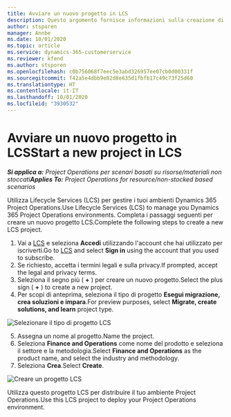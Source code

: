 ```yaml
---
title: Avviare un nuovo progetto in LCS
description: Questo argomento fornisce informazioni sulla creazione di un nuovo progetto LCS per l'ambiente Project Operations.
author: stsporen
manager: Annbe
ms.date: 10/01/2020
ms.topic: article
ms.service: dynamics-365-customerservice
ms.reviewer: kfend
ms.author: stsporen
ms.openlocfilehash: c0b756068f7eec5e3abd326957ee07cb0d00331f
ms.sourcegitcommit: f42a5e4dbb9e82d8e635d1fbfb17c49c73f25d60
ms.translationtype: HT
ms.contentlocale: it-IT
ms.lasthandoff: 10/01/2020
ms.locfileid: "3930532"
---
```

# <a name="start-a-new-project-in-lcs"></a><span data-ttu-id="70e13-103">Avviare un nuovo progetto in LCS</span><span class="sxs-lookup"><span data-stu-id="70e13-103">Start a new project in LCS</span></span>

<span data-ttu-id="70e13-104">_**Si applica a:** Project Operations per scenari basati su risorse/materiali non stoccati_</span><span class="sxs-lookup"><span data-stu-id="70e13-104">_**Applies To:** Project Operations for resource/non-stocked based scenarios_</span></span>

<span data-ttu-id="70e13-105">Utilizza Lifecycle Services (LCS) per gestire i tuoi ambienti Dynamics 365 Project Operations.</span><span class="sxs-lookup"><span data-stu-id="70e13-105">Use Lifecycle Services (LCS) to manage you Dynamics 365 Project Operations environments.</span></span> <span data-ttu-id="70e13-106">Completa i passaggi seguenti per creare un nuovo progetto LCS.</span><span class="sxs-lookup"><span data-stu-id="70e13-106">Complete the following steps to create a new LCS project.</span></span>

1. <span data-ttu-id="70e13-107">Vai a [LCS](https://lcs.dynamics.com/Logon/Index) e seleziona **Accedi** utilizzando l'account che hai utilizzato per iscriverti.</span><span class="sxs-lookup"><span data-stu-id="70e13-107">Go to [LCS](https://lcs.dynamics.com/Logon/Index) and select **Sign in** using the account that you used to subscribe.</span></span>
2. <span data-ttu-id="70e13-108">Se richiesto, accetta i termini legali e sulla privacy.</span><span class="sxs-lookup"><span data-stu-id="70e13-108">If prompted, accept the legal and privacy terms.</span></span>
3. <span data-ttu-id="70e13-109">Seleziona il segno più ( **+** ) per creare un nuovo progetto.</span><span class="sxs-lookup"><span data-stu-id="70e13-109">Select the plus sign ( **+** ) to create a new project.</span></span>
4. <span data-ttu-id="70e13-110">Per scopi di anteprima, seleziona il tipo di progetto **Esegui migrazione, crea soluzioni e impara**.</span><span class="sxs-lookup"><span data-stu-id="70e13-110">For preview purposes, select **Migrate, create solutions, and learn** project type.</span></span>

  ![Selezionare il tipo di progetto LCS](./media/create-lcs-1.png)

5. <span data-ttu-id="70e13-112">Assegna un nome al progetto.</span><span class="sxs-lookup"><span data-stu-id="70e13-112">Name the project.</span></span> 
6. <span data-ttu-id="70e13-113">Seleziona **Finance and Operations** come nome del prodotto e seleziona il settore e la metodologia.</span><span class="sxs-lookup"><span data-stu-id="70e13-113">Select **Finance and Operations** as the product name, and select the industry and methodology.</span></span> 
7. <span data-ttu-id="70e13-114">Seleziona **Crea**.</span><span class="sxs-lookup"><span data-stu-id="70e13-114">Select **Create**.</span></span>

![Creare un progetto LCS](./media/create-lcs-2.png)

<span data-ttu-id="70e13-116">Utilizza questo progetto LCS per distribuire il tuo ambiente Project Operations.</span><span class="sxs-lookup"><span data-stu-id="70e13-116">Use this LCS project to deploy your Project Operations environment.</span></span>

